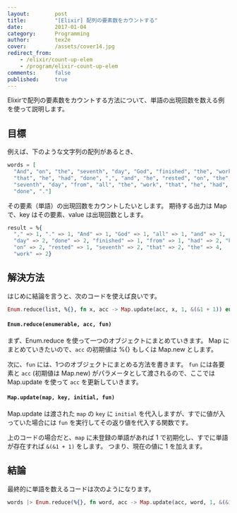 ```yaml
---
layout:        post
title:         "[Elixir] 配列の要素数をカウントする"
date:          2017-01-04
category:      Programming
author:        tex2e
cover:         /assets/cover14.jpg
redirect_from:
    - /elixir/count-up-elem
    - /program/elixir-count-up-elem
comments:      false
published:     true
---
```


Elixirで配列の要素数をカウントする方法について、単語の出現回数を数える例を使って説明します。

目標
-----------

例えば、下のような文字列の配列があるとき、

```elixir
words = [
  "And", "on", "the", "seventh", "day", "God", "finished", "the", "work",
  "that", "he", "had", "done", ",", "and", "he", "rested", "on", "the",
  "seventh", "day", "from", "all", "the", "work", "that", "he", "had",
  "done", "."]
```

その要素（単語）の出現回数をカウントしたいとします。
期待する出力は Map で、key はその要素、value は出現回数とします。

```elixir
result = %{
  "," => 1, "." => 1, "And" => 1, "God" => 1, "all" => 1, "and" => 1,
  "day" => 2, "done" => 2, "finished" => 1, "from" => 1, "had" => 2, "he" => 3,
  "on" => 2, "rested" => 1, "seventh" => 2, "that" => 2, "the" => 4,
  "work" => 2}
```

解決方法
-----------

はじめに結論を言うと、次のコードを使えば良いです。

```elixir
Enum.reduce(list, %{}, fn x, acc -> Map.update(acc, x, 1, &(&1 + 1)) end)
```

#### `Enum.reduce(enumerable, acc, fun)`

まず、Enum.reduce を使って一つのオブジェクトにまとめていきます。
Map にまとめていきたいので、`acc` の初期値は %{} もしくは Map.new とします。

次に、`fun` には、1つのオブジェクトにまとめる方法を書きます。
`fun` には各要素と `acc` (初期値は Map.new) がパラメータとして渡されるので、ここでは Map.update を使って `acc` を更新していきます。

#### `Map.update(map, key, initial, fun)`

Map.update は渡された `map` の `key` に `initial` を代入しますが、すでに値が入っていた場合には `fun` を実行してその返り値を代入する関数です。

上のコードの場合だと、`map` に未登録の単語があれば 1 で初期化し、すでに単語が存在すれば `&(&1 + 1)` をします。
つまり、現在の値に 1 を加えます。


結論
-----------

最終的に単語を数えるコードは次のようになります。

```elixir
words |> Enum.reduce(%{}, fn word, acc -> Map.update(acc, word, 1, &(&1 + 1)) end)
```
